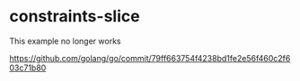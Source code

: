 # constraints-slice

This example no longer works

https://github.com/golang/go/commit/79ff663754f4238bd1fe2e56f460c2f603c71b80
